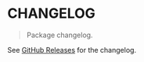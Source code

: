 # CHANGELOG

> Package changelog.

See [GitHub Releases](https://github.com/stdlib-js/math-base-napi-unary/releases) for the changelog.